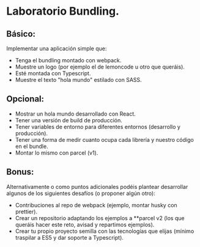 # Laboratorio Bundling.

## Básico:

Implementar una aplicación simple que:

* Tenga el bundling montado con webpack.
* Muestre un logo (por ejemplo el de lemoncode u otro que queráis).
* Esté montada con Typescript.
* Muestre el texto "hola mundo" estilado con SASS.


## Opcional:

* Mostrar un hola mundo desarrollado con React.
* Tener una versión de build de producción.
* Tener variables de entorno para diferentes entornos (desarrollo y producción).
* Tener una forma de medir cuanto ocupa cada librería y nuestro código en el bundle.
* Montar lo mismo con parcel (v1).


## Bonus:
Alternativamente o como puntos adicionales podéis plantear desarrollar algunos de los siguientes desafíos (o proponer algún otro):
* Contribuciones al repo de webpack (ejemplo, montar husky con prettier).
* Crear un repositorio adaptando los ejemplos a **parcel v2 (los que queráis hacer este reto, avisad y repartimos ejemplos).
* Crear tu propio proyecto semilla con las tecnologías que elijas (mínimo traspilar a ES5 y dar soporte a Typescript).